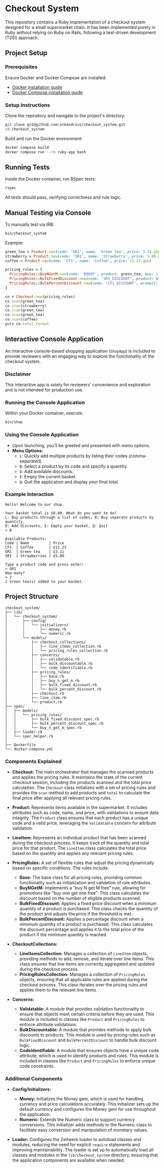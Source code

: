 # Checkout System

This repository contains a Ruby implementation of a checkout system designed for a small supermarket chain. It has been implemented purely in Ruby without relying on Ruby on Rails, following a test-driven development (TDD) approach.

## Project Setup

### Prerequisites

Ensure Docker and Docker Compose are installed:

- [Docker installation guide](https://docs.docker.com/get-docker/)
- [Docker Compose installation guide](https://docs.docker.com/compose/install/)

### Setup Instructions

Clone the repository and navigate to the project's directory:

```bash
git clone git@github.com:armandrius/checkout_system.git
cd checkout_system
```

Build and run the Docker environment:

```bash
docker compose build
docker compose run --rm ruby-app bash
```

## Running Tests

Inside the Docker container, run RSpec tests:

```bash
rspec
```

All tests should pass, verifying correctness and rule logic.

## Manual Testing via Console

To manually test via IRB:

```bash
bin/checkout_system
```

Example:

```ruby
green_tea = Product.new(code: 'GR1', name: 'Green Tea', price: 3.11.gbp)
strawberry = Product.new(code: 'SR1', name: 'Strawberry', price: 5.00.gbp)
coffee = Product.new(code: 'CF1', name: 'Coffee', price: 11.23.gbp)

pricing_rules = [
  PricingRules::BuyNGetM.new(code: 'BOGOF', product: green_tea, buy: 1, get: 1),
  PricingRules::BulkFixedDiscount.new(code: 'SR1_DISCOUNT', product: strawberry, min_quantity: 3, price: 4.50.gbp),
  PricingRules::BulkPercentDiscount.new(code: 'CF1_DISCOUNT', product: coffee, min_quantity: 3, discount_percentage: 33.33)
]

co = Checkout.new(pricing_rules)
co.scan(green_tea)
co.scan(strawberry)
co.scan(green_tea)
co.scan(green_tea)
co.scan(coffee)
puts co.total.format
```

## Interactive Console Application

An interactive console-based shopping application (`ShopApp`) is included to provide reviewers with an engaging way to explore the functionality of the checkout system.

### Disclaimer
This interactive app is solely for reviewers' convenience and exploration and is not intended for production use.

### Running the Console Application

Within your Docker container, execute:

```bash
bin/shop
```


### Using the Console Application

- Upon launching, you'll be greeted and presented with menu options.
- **Menu Options:**
  - `L`: Quickly add multiple products by listing their codes (comma-separated).
  - `B`: Select a product by its code and specify a quantity.
  - `D`: Add available discounts.
  - `E`: Empty the current basket.
  - `Q`: Quit the application and display your final total.

### Example Interaction

```
Hello! Welcome to our shop.

Your basket total is £0.00. What do you want to do?
L: Buy products through a list of codes, B: Buy separate products by quantity,
D: Add discounts, E: Empty your basket, Q: Quit
> B

Available Products:
Code | Name         | Price
CF1  | Coffee       | £11.23
GR1  | Green tea    | £3.11
SR1  | Strawberries | £5.00

Type a product code and press enter:
> GR1
How many?
> 2
2 Green tea(s) added to your basket.
```

## Project Structure

```
checkout_system/
├── lib/
│   └── checkout_system/
│       ├── config/
│       │   └── initializers/
│       │       ├── money.rb
│       │       └── numeric.rb
│       └── models/
│           ├── checkout_collections/
│           │   ├── line_items_collection.rb
│           │   └── pricing_rules_collection.rb
│           ├── concerns/
│           │   ├── validatable.rb
│           │   ├── bulk_discountable.rb
│           │   └── code_identifiable.rb
│           ├── pricing_rules/
│           │   ├── base.rb
│           │   ├── buy_n_get_m.rb
│           │   ├── bulk_fixed_discount.rb
│           │   └── bulk_percent_discount.rb
│           ├── checkout.rb
│           ├── line_item.rb
│           └── product.rb
├── spec/
│   ├── models/
│   │   └── pricing_rules/
│   │       ├── bulk_fixed_discount_spec.rb
│   │       ├── bulk_percent_discount_spec.rb
│   │       └── buy_n_get_m_spec.rb
│   ├── loader.rb
│   └── spec_helper.rb
│
├── Dockerfile
└── docker-compose.yml
```
### Components Explained

- **Checkout:** The main orchestrator that manages the scanned products and applies the pricing rules. It maintains the state of the current checkout session, including the products scanned and the total price calculation. The `Checkout` class initializes with a set of pricing rules and provides the `scan` method to add products and `total` to calculate the final price after applying all relevant pricing rules.

- **Product:** Represents items available in the supermarket. It includes attributes such as code, name, and price, with validations to ensure data integrity. The `Product` class ensures that each product has a unique code and a valid price, leveraging the `Validatable` concern for attribute validation.

- **LineItem:** Represents an individual product that has been scanned during the checkout process. It keeps track of the quantity and total price for that product. The `LineItem` class calculates the total price based on the quantity and applies any relevant pricing rules.

- **PricingRules:** A set of flexible rules that adjust the pricing dynamically based on specific conditions. The rules include:
  - **Base:** The base class for all pricing rules, providing common functionality such as initialization and validation of rule attributes.
  - **BuyNGetM:** Implements a "buy N get M free" rule, allowing for promotions like "buy one get one free". This class calculates the discount based on the number of eligible products scanned.
  - **BulkFixedDiscount:** Applies a fixed price discount when a minimum quantity of a product is purchased. This class checks the quantity of the product and adjusts the price if the threshold is met.
  - **BulkPercentDiscount:** Applies a percentage discount when a minimum quantity of a product is purchased. This class calculates the discount percentage and applies it to the total price of the product if the minimum quantity is reached.

- **CheckoutCollections:**
  - **LineItemsCollection:** Manages a collection of `LineItem` objects, providing methods to add, remove, and iterate over line items. This class ensures that line items are correctly aggregated and updated during the checkout process.
  - **PricingRulesCollection:** Manages a collection of `PricingRules` objects, ensuring that all applicable rules are applied during the checkout process. This class iterates over the pricing rules and applies them to the relevant line items.

- **Concerns:**
  - **Validatable:** A module that provides validation functionality to ensure that objects meet certain criteria before they are used. This module is included in classes like `Product` and `PricingRules` to enforce attribute validations.
  - **BulkDiscountable:** A module that provides methods to apply bulk discounts to products. This module is used by pricing rules such as `BulkFixedDiscount` and `BulkPercentDiscount` to handle bulk discount logic.
  - **CodeIdentifiable:** A module that ensures objects have a unique code attribute, which is used to identify products and rules. This module is included in classes like `Product` and `PricingRules` to enforce unique code constraints.

### Additional Components

- **Config/Initializers:**
  - **Money:** Initializes the Money gem, which is used for handling currency and price calculations accurately. This initializer sets up the default currency and configures the Money gem for use throughout the application.
  - **Numeric:** Extends the Numeric class to support currency conversions. This initializer adds methods to the Numeric class to facilitate easy conversion and manipulation of monetary values.

- **Loader:** Configures the Zeitwerk loader to autoload classes and modules, reducing the need for explicit `require` statements and improving maintainability. The loader is set up to automatically load all classes and modules in the `lib/checkout_system` directory, ensuring that the application components are available when needed.

